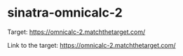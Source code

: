 # sinatra-omnicalc-2

Target: https://omnicalc-2.matchthetarget.com/

Link to the target: https://omnicalc-2.matchthetarget.com/
